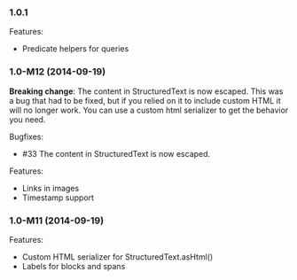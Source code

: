 ### 1.0.1

Features:

  - Predicate helpers for queries

### 1.0-M12 (2014-09-19)

**Breaking change**: The content in StructuredText is now escaped. This was a bug that had to be fixed, but if you relied on it to include custom HTML it will no longer work. You can use a custom html serializer to get the behavior you need.

Bugfixes:

  - \#33 The content in StructuredText is now escaped.

Features:

  - Links in images
  - Timestamp support

### 1.0-M11 (2014-09-19)

Features:

  - Custom HTML serializer for StructuredText.asHtml()
  - Labels for blocks and spans

